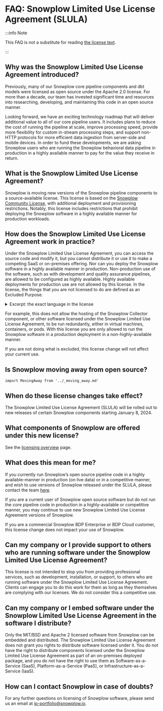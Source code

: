 # FAQ: Snowplow Limited Use License Agreement (SLULA)

:::info Note

This FAQ is not a substitute for reading [the license text](/limited-use-license-1.0/).

:::

## Why was the Snowplow Limited Use License Agreement introduced?

Previously, many of our Snowplow core pipeline components and dbt models were licensed as open source under the Apache 2.0 license. For more than a decade, our team has invested significant time and resources into researching, developing, and maintaining this code in an open source manner.

Looking forward, we have an exciting technology roadmap that will deliver additional value to all of our core pipeline users. It includes plans to reduce the cost of running the pipeline at scale, improve processing speed, provide more flexibility for custom in-stream processing steps, and support non-HTTP protocols for more efficient data ingestion from server-side and mobile devices. In order to fund these developments, we are asking Snowplow users who are running the Snowplow behavioral data pipeline in production in a highly available manner to pay for the value they receive in return.

## What is the Snowplow Limited Use License Agreement?

Snowplow is moving new versions of the Snowplow pipeline components to a source-available license. This license is based on the [Snowplow Community License](/docs/contributing/community-license-faq/index.md), with additional deployment and provisioning restrictions. Notably, this license includes restrictions that prohibit deploying the Snowplow software in a highly available manner for production workloads.

## How does the Snowplow Limited Use License Agreement work in practice?

Under the Snowplow Limited Use License Agreement, you can access the source code and modify it, but you cannot distribute it or use it to make a competing SaaS or on-premises offering. Nor can you deploy the Snowplow software in a highly available manner in production. Non-production use of the software, such as with development and quality assurance pipelines, are allowed to be configured as highly available. Highly available deployments for production use are not allowed by this license. In the license, the things that you are not licensed to do are defined as an Excluded Purpose.

<details>
<summary>Excerpt: the exact language in the license</summary>

**1.2** For purposes of this Agreement, an “Excluded Purpose” is any use that is either a Competing Use or a Highly-Available Production Use, or both of them.

* **1.2.1** A “Competing Use” is making available any on-premises or distributed software product, or any software-as-a-service, platform-as-a-service, infrastructure-as-a-service, or other similar online service, that competes with any products or services that Snowplow or any of its affiliates provides using the Software.

* **1.2.2** Highly-Available Production Use is any highly-available use, including without limitation any use where multiple instances of any Software component run concurrently to avoid a single point of failure, in a production environment, where production means use on live data.

</details>

For example, this does not allow the hosting of the Snowplow Collector component, or other software licensed under the Snowplow Limited Use License Agreement, to be run redundantly, either in virtual machines, containers, or pods. With this license you are only allowed to run the Snowplow software in a production deployment in a non-highly-available manner.

If you are not doing what is excluded, this license change will not affect your current use.

## Is Snowplow moving away from open source?

```mdx-code-block
import MovingAway from '../_moving_away.md'
```

<MovingAway/>

## When do these license changes take effect?

The Snowplow Limited Use License Agreement (SLULA) will be rolled out to new releases of certain Snowplow components starting January 8, 2024.

## What components of Snowplow are offered under this new license?

See the [licensing overview](/docs/contributing/copyright-license/index.md) page.

## What does this mean for me?

If you currently run Snowplow’s open source pipeline code in a highly available-manner in production (on live data) or in a competitive manner, and wish to use versions of Snowplow released under the SLULA, please contact the team [here](https://snowplow.io/snowplow-oss-license-change/).

If you are a current user of Snowplow open source software but do not run the core pipeline code in production in a highly-available or competitive manner, you may continue to use new Snowplow Limited Use License Agreement versions of Snowplow.

If you are a commercial Snowplow BDP Enterprise or BDP Cloud customer, this license change does not impact your use of Snowplow.

## Can my company or I provide support to others who are running software under the Snowplow Limited Use License Agreement?

This license is not intended to stop you from providing professional services, such as development, installation, or support, to others who are running software under the Snowplow Limited Use License Agreement. Clients can engage you to do this work for them as long as they themselves are complying with our licenses. We do not consider this a competitive use.

## Can my company or I embed software under the Snowplow Limited Use License Agreement in the software I distribute?

Only the MIT/BSD and Apache 2 licensed software from Snowplow can be embedded and distributed. The Snowplow Limited Use License Agreement does not grant you rights to distribute software licensed under it. You do not have the right to distribute components licensed under the Snowplow Limited Use License Agreement as part of an on-premises deployed package, and you do not have the right to use them as Software-as-a-Service (SaaS), Platform-as-a-Service (PaaS), or Infrastructure-as-a-Service (IaaS).

## How can I contact Snowplow in case of doubts?

For any further questions on licensing of Snowplow software, please send us an email at [ip-portfolio@snowplow.io](mailto:ip-portfolio@snowplow.io).
